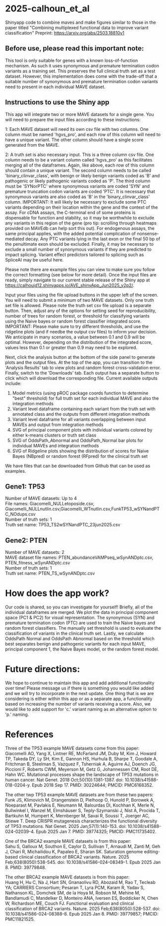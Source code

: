 # 2025-calhoun_et_al
Shinyapp code to combine maves and make figures similar to those in the paper titled "Combining multiplexed functional data to improve variant classification" Preprint: https://arxiv.org/abs/2503.18810v1

## Before use, please read this important note:  
This tool is only suitable for genes with a known loss-of-function mechanism. As such it uses synonymous and premature termination codon variants as a training set. This preserves the full clinical truth set as a test dataset. However, this implementation does come with the trade-off that a suitable number of synonymous and premature termination codon variants need to present in each individual MAVE dataset.

## Instructions to use the Shiny app

This app will integrate two or more MAVE datasets for a single gene. You will need to prepare the input files according to these instructions:

1: Each MAVE dataset will need its own csv file with two columns. One column must be named 'hgvs_pro', and each row of this column will need to have a unique variant. The other column should have a single score generated from the MAVE.

2: A truth set is also necessary input. This is a three column csv file. One column needs to be a variant column called 'hgvs_pro' as this facilitates merging all of the dataframes. Again, like above, each row of this column should contain a unique variant. The second column needs to be called 'binary_clinvar_class', with benign or likely benign variants coded as 'B' and pathogenic or likely pathogenic variants coded as 'P'. The third column must be 'SYNorPTC' where synonymous variants are coded 'SYN' and premature truncation codon variants are coded 'PTC'. It is necessary that synonymous variants are also coded as 'B' in the 'binary_clinvar_class' column.  IMPORTANT: It will likely be necessary to exclude some PTC variants depending on their location within the gene and the context of the assay. For cDNA assays, the C-terminal end of some proteins is dispensable for function and stability, so it may be worthwhile to exclude any variants in this region of the gene (pro tip: scrolling through heatmaps provided on MAVEdb can help sort this out). For endogenous assays, the same principal applies, with the added potential complication of nonsense-mediated decay. Any PTC variants lying in the last exon or the final 50 bp of the penultimate exon should be excluded. Finally, it may be necessary to exclude a small number of synonymous variants if they are predicted to impact splicing. Variant effect predictors tailored to splicing such as SpliceAI may be useful here.   

Please note there are example files you can view to make sure you follow the correct formatting (see below for more detail). Once the input files are ready, simply navigate to our current stable release of the Shiny app at https://calhoujd12.shinyapps.io/AVE_shinyApp_Jun2025_v2p2/.

Input your files using the file upload buttons in the upper left of the screen. You will need to submit a minimum of two MAVE datasets. Only one truth set file is allowed. Please note the truth set csv file upload is a separate button.  Then, adjust any of the options for setting seed for reproducibility, number of trees for random forest, or threshold for classifying variants using the Naive bayes or random forest classifier integrated score. IMPORTANT: Please make sure to try different thresholds, and use the ridgeline plots (and if needbe the output csv files) to inform your decision. We anticipate in many scenarios, a value between 0.1 and 0.9 will be optimal. However, depending on the distribution of the integrated score, values less than 0.1 or greater than 0.9 may need to be explored.  


Next, click the analysis button at the bottom of the side panel to generate plots and the output files. At the top of the app, you can transition to the 'Analysis Results' tab to view plots and random forest cross-validation error. Finally, switch to the 'Downloads' tab. Each output has a separate button to click which will download the corresponding file. Current available outputs include:

1. Model metrics (using pROC package coords function to determine "best" threshold) for full truth set for each individual MAVE and also the integration methods  
2. Variant level dataframe containing each variant from the truth set with annotated class and the outputs from different integration methods  
3. Variant level dataframe for all variants overlapping between input MAVEs and output from integration methods  
4. SVG of principal component plots with individual variants colored by either k-means clusters or truth set class  
5. SVG of OddsPath_Abnormal and OddsPath_Normal bar plots for individual MAVEs and integration methods  
6. SVG of Ridgeline plots showing the distribution of scores for Naive Bayes (NBpred) or random forest (RFpred) for the clinical truth set  

We have files that can be downloaded from Github that can be used as examples.

## Gene1: TP53  
Number of MAVE datasets: Up to 4  
File names: Giacomelli_NULLetoposide.csv, Giacomelli_NULLnutlin.csv,Giacomelli_WTnutlin.csv,FunkTP53_wSYNandPTC_NOdups.csv  
Number of truth sets: 1  
Truth set name: TP53_TS2wSYNandPTC_23jun2025.csv  
  
## Gene2: PTEN  
Number of MAVE datasets: 2  
MAVE dataset file names: PTEN_abundanceVAMPseq_wSynANDptc.csv, PTEN_fitness_wSynANDptc.csv  
Number of truth sets: 1  
Truth set name: PTEN_TS_wSynANDptc.csv  

# How does the app work?  

Our code is shared, so you can investigate for yourself! Briefly, all of the individual dataframes are merged. We plot the data in principal component space (PC1 & PC2) for visual representation. The synonymous (SYN) and premature termination codon (PTC) are used to train the Naive bayes and random forest classifiers. The manually set threshold is used to evaluate the classification of variants in the clinical truth set. Lastly, we calculate OddsPath Normal and OddsPath Abnormal based on the threshold which best separates benign and pathogenic variants for each input MAVE, principal component 1, the Naive Bayes model, or the random forest model.  

# Future directions:  

We hope to continue to maintain this app and add additional functionality over time! Please message us if there is something you would like added and we will try to incorporate in the next update. One thing that is we are considering is either within this app or as a separate app, a functionality based on increasing the number of variants receiving a score. Also, we would like to add support for 'c.' variant naming as an alternative option to 'p.' naming.  

# References

Three of the TP53 example MAVE datasets come from this paper:  
Giacomelli AO, Yang X, Lintner RE, McFarland JM, Duby M, Kim J, Howard TP, Takeda DY, Ly SH, Kim E, Gannon HS, Hurhula B, Sharpe T, Goodale A, Fritchman B, Steelman S, Vazquez F, Tsherniak A, Aguirre AJ, Doench JG, Piccioni F, Roberts CWM, Meyerson M, Getz G, Johannessen CM, Root DE, Hahn WC. Mutational processes shape the landscape of TP53 mutations in human cancer. Nat Genet. 2018 Oct;50(10):1381-1387. doi: 10.1038/s41588-018-0204-y. Epub 2018 Sep 17. PMID: 30224644; PMCID: PMC6168352.

The other twp TP53 example MAVE datasets are from these two papers:  
Funk JS, Klimovich M, Drangenstein D, Pielhoop O, Hunold P, Borowek A, Noeparast M, Pavlakis E, Neumann M, Balourdas DI, Kochhan K, Merle N, Bullwinkel I, Wanzel M, Elmshäuser S, Teply-Szymanski J, Nist A, Procida T, Bartkuhn M, Humpert K, Mernberger M, Savai R, Soussi T, Joerger AC, Stiewe T. Deep CRISPR mutagenesis characterizes the functional diversity of TP53 mutations. Nat Genet. 2025 Jan;57(1):140-153. doi: 10.1038/s41588-024-02039-4. Epub 2025 Jan 7. PMID: 39774325; PMCID: PMC11735402.   

One of the BRCA2 example MAVE datasets is from this paper:  
Sahu S, Galloux M, Southon E, Caylor D, Sullivan T, Arnaudi M, Zanti M, Geh J, Chari R, Michailidou K, Papaleo E, Sharan SK. Saturation genome editing-based clinical classification of BRCA2 variants. Nature. 2025 Feb;638(8050):538-545. doi: 10.1038/s41586-024-08349-1. Epub 2025 Jan 8. PMID: 39779848.

The other BRCA2 example MAVE datasets is from this paper:  
Huang H, Hu C, Na J, Hart SN, Gnanaolivu RD, Abozaid M, Rao T, Tecleab YA; CARRIERS Consortium; Pesaran T, Lyra PCM, Karam R, Yadav S, Nathanson KL, Domchek SM, de la Hoya M, Robson M, Mehine M, Bandlamudi C, Mandelker D, Monteiro ANA, Iversen ES, Boddicker N, Chen W, Richardson ME, Couch FJ. Functional evaluation and clinical classification of BRCA2 variants. Nature. 2025 Feb;638(8050):528-537. doi: 10.1038/s41586-024-08388-8. Epub 2025 Jan 8. PMID: 39779857; PMCID: PMC11821525.

